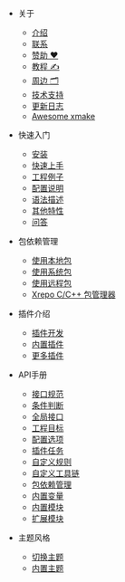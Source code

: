 - 关于
  
  - [介绍](zh-cn/about/introduction.md)
  - [联系](zh-cn/about/contact.md)
  - [赞助 ❤️](zh-cn/about/sponsor.md)
  - [教程 ✍️](zh-cn/about/course.md)
  - [周边 🗂️](zh-cn/about/peripheral_items.md)
  - [技术支持](zh-cn/about/technical_support.md)
  - [更新日志](zh-cn/about/changelog.md)
  - [Awesome xmake](zh-cn/about/awesome.md)
 
- 快速入门

  - [安装](zh-cn/guide/installation.md)
  - [快速上手](zh-cn/guide/quickstart.md)
  - [工程例子](zh-cn/guide/project_examples.md)
  - [配置说明](zh-cn/guide/configuration.md)
  - [语法描述](zh-cn/guide/syntax_description.md)
  - [其他特性](zh-cn/guide/other_features.md)
  - [问答](zh-cn/guide/faq.md)

- 包依赖管理

  - [使用本地包](zh-cn/package/local_package.md)
  - [使用系统包](zh-cn/package/system_package.md)
  - [使用远程包](zh-cn/package/remote_package.md)
  - [Xrepo C/C++ 包管理器](zh-cn/package/xrepo.md)

- 插件介绍

  - [插件开发](zh-cn/plugin/plugin_development.md)
  - [内置插件](zh-cn/plugin/builtin_plugins.md)
  - [更多插件](zh-cn/plugin/more_plugins.md)

- API手册

  - [接口规范](zh-cn/manual/specification.md)
  - [条件判断](zh-cn/manual/conditions.md)
  - [全局接口](zh-cn/manual/global_interfaces.md)
  - [工程目标](zh-cn/manual/project_target.md)
  - [配置选项](zh-cn/manual/configuration_option.md)
  - [插件任务](zh-cn/manual/plugin_task.md)
  - [自定义规则](zh-cn/manual/custom_rule.md)
  - [自定义工具链](zh-cn/manual/custom_toolchain.md)
  - [包依赖管理](zh-cn/manual/package_dependencies.md)
  - [内置变量](zh-cn/manual/builtin_variables.md)
  - [内置模块](zh-cn/manual/builtin_modules.md)
  - [扩展模块](zh-cn/manual/extension_modules.md)

- 主题风格

  - [切换主题](zh-cn/theme/switch_theme.md)
  - [内置主题](zh-cn/theme/builtin_themes.md)

